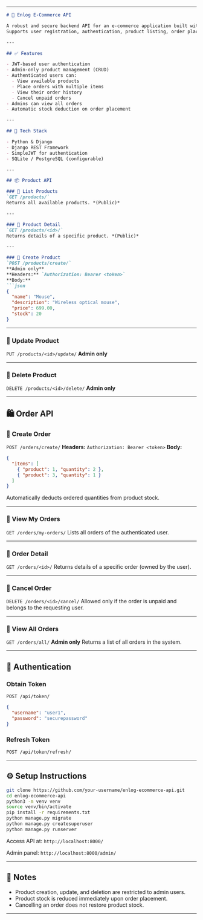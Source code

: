 

---

````markdown
# 🛒 Enlog E-Commerce API

A robust and secure backend API for an e-commerce application built with Django and Django REST Framework.  
Supports user registration, authentication, product listing, order placement, and stock management.

---

## ✅ Features

- JWT-based user authentication
- Admin-only product management (CRUD)
- Authenticated users can:
  - View available products
  - Place orders with multiple items
  - View their order history
  - Cancel unpaid orders
- Admins can view all orders
- Automatic stock deduction on order placement

---

## 🧱 Tech Stack

- Python & Django
- Django REST Framework
- SimpleJWT for authentication
- SQLite / PostgreSQL (configurable)

---

## 📦 Product API

### 🔹 List Products  
`GET /products/`  
Returns all available products. *(Public)*

---

### 🔹 Product Detail  
`GET /products/<id>/`  
Returns details of a specific product. *(Public)*

---

### 🔹 Create Product  
`POST /products/create/`  
**Admin only**  
**Headers:** `Authorization: Bearer <token>`  
**Body:**
```json
{
  "name": "Mouse",
  "description": "Wireless optical mouse",
  "price": 699.00,
  "stock": 20
}
````

---

### 🔹 Update Product

`PUT /products/<id>/update/`
**Admin only**

---

### 🔹 Delete Product

`DELETE /products/<id>/delete/`
**Admin only**

---

## 🛍️ Order API

### 🔹 Create Order

`POST /orders/create/`
**Headers:** `Authorization: Bearer <token>`
**Body:**

```json
{
  "items": [
    { "product": 1, "quantity": 2 },
    { "product": 3, "quantity": 1 }
  ]
}
```

Automatically deducts ordered quantities from product stock.

---

### 🔹 View My Orders

`GET /orders/my-orders/`
Lists all orders of the authenticated user.

---

### 🔹 Order Detail

`GET /orders/<id>/`
Returns details of a specific order (owned by the user).

---

### 🔹 Cancel Order

`DELETE /orders/<id>/cancel/`
Allowed only if the order is unpaid and belongs to the requesting user.

---

### 🔹 View All Orders

`GET /orders/all/`
**Admin only**
Returns a list of all orders in the system.

---

## 🔐 Authentication

### Obtain Token

`POST /api/token/`

```json
{
  "username": "user1",
  "password": "securepassword"
}
```

### Refresh Token

`POST /api/token/refresh/`

---

## ⚙️ Setup Instructions

```bash
git clone https://github.com/your-username/enlog-ecommerce-api.git
cd enlog-ecommerce-api
python3 -m venv venv
source venv/bin/activate
pip install -r requirements.txt
python manage.py migrate
python manage.py createsuperuser
python manage.py runserver
```

Access API at: `http://localhost:8000/`

Admin panel: `http://localhost:8000/admin/`

---

## 📌 Notes

* Product creation, update, and deletion are restricted to admin users.
* Product stock is reduced immediately upon order placement.
* Cancelling an order does not restore product stock.

---

